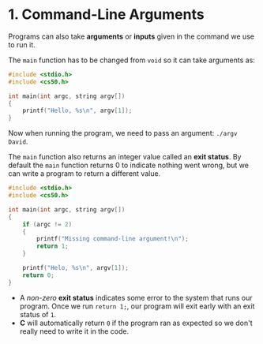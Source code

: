 # 1. Command-Line Arguments

Programs can also take **arguments** or **inputs** given in the command we use to run it.

The `main` function has to be changed from `void` so it can take arguments as:

```c
#include <stdio.h>
#include <cs50.h>

int main(int argc, string argv[])
{
    printf("Hello, %s\n", argv[1]);
}
```

Now when running the program, we need to pass an argument: `./argv David`.

The `main` function also returns an integer value called an **exit status**. By default the `main` function returns 0 to indicate nothing went wrong, but we can write a program to return a different value.

```c
#include <stdio.h>
#include <cs50.h>

int main(int argc, string argv[])
{
    if (argc != 2)
    {
        printf("Missing command-line argument!\n");
        return 1;
    }

    printf("Helo, %s\n", argv[1]);
    return 0;
}
```

- A _non-zero_ **exit status** indicates some error to the system that runs our program. Once we run `return 1;`, our program will exit early with an exit status of `1`.
- **C** will automatically return `0` if the program ran as expected so we don't really need to write it in the code.
